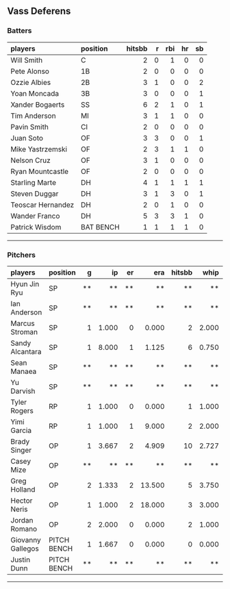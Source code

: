 ## Vass Deferens

### Batters

 
|players           |position  | hitsbb|  r| rbi| hr| sb| 
|:-----------------|:---------|------:|--:|---:|--:|--:| 
|Will Smith        |C         |      2|  0|   1|  0|  0| 
|Pete Alonso       |1B        |      2|  0|   0|  0|  0| 
|Ozzie Albies      |2B        |      3|  1|   0|  0|  2| 
|Yoan Moncada      |3B        |      3|  0|   0|  0|  1| 
|Xander Bogaerts   |SS        |      6|  2|   1|  0|  1| 
|Tim Anderson      |MI        |      3|  1|   1|  0|  0| 
|Pavin Smith       |CI        |      2|  0|   0|  0|  0| 
|Juan Soto         |OF        |      3|  3|   0|  0|  1| 
|Mike Yastrzemski  |OF        |      2|  3|   1|  1|  0| 
|Nelson Cruz       |OF        |      3|  1|   0|  0|  0| 
|Ryan Mountcastle  |OF        |      2|  0|   0|  0|  0| 
|Starling Marte    |DH        |      4|  1|   1|  1|  1| 
|Steven Duggar     |DH        |      3|  1|   3|  0|  1| 
|Teoscar Hernandez |DH        |      2|  0|   1|  0|  0| 
|Wander Franco     |DH        |      5|  3|   3|  1|  0| 
|Patrick Wisdom    |BAT BENCH |      1|  1|   1|  1|  0| 


* * *

### Pitchers

 
|players           |position    |  g|    ip| er|    era| hitsbb|  whip| so|  w| sv| 
|:-----------------|:-----------|--:|-----:|--:|------:|------:|-----:|--:|--:|--:| 
|Hyun Jin Ryu      |SP          | **|    **| **|     **|     **|    **| **| **| **| 
|Ian Anderson      |SP          | **|    **| **|     **|     **|    **| **| **| **| 
|Marcus Stroman    |SP          |  1| 1.000|  0|  0.000|      2| 2.000|  0|  0|  0| 
|Sandy Alcantara   |SP          |  1| 8.000|  1|  1.125|      6| 0.750|  3|  0|  0| 
|Sean Manaea       |SP          | **|    **| **|     **|     **|    **| **| **| **| 
|Yu Darvish        |SP          | **|    **| **|     **|     **|    **| **| **| **| 
|Tyler Rogers      |RP          |  1| 1.000|  0|  0.000|      1| 1.000|  0|  0|  0| 
|Yimi Garcia       |RP          |  1| 1.000|  1|  9.000|      2| 2.000|  2|  0|  0| 
|Brady Singer      |OP          |  1| 3.667|  2|  4.909|     10| 2.727|  5|  0|  0| 
|Casey Mize        |OP          | **|    **| **|     **|     **|    **| **| **| **| 
|Greg Holland      |OP          |  2| 1.333|  2| 13.500|      5| 3.750|  3|  0|  1| 
|Hector Neris      |OP          |  1| 1.000|  2| 18.000|      3| 3.000|  0|  0|  0| 
|Jordan Romano     |OP          |  2| 2.000|  0|  0.000|      2| 1.000|  2|  0|  2| 
|Giovanny Gallegos |PITCH BENCH |  1| 1.667|  0|  0.000|      0| 0.000|  1|  0|  0| 
|Justin Dunn       |PITCH BENCH | **|    **| **|     **|     **|    **| **| **| **| 


* * *


